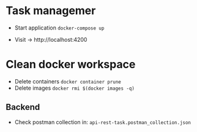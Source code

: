 # Task managemer

- Start application
``` docker-compose up ```

- Visit -> http://localhost:4200

# Clean docker workspace

- Delete containers
``` docker container prune ```	
- Delete images
``` docker rmi $(docker images -q) ```

## Backend
- Check postman collection in:
```api-rest-task.postman_collection.json```
